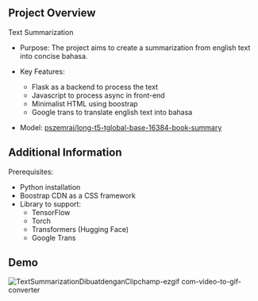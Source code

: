 ## Project Overview

Text Summarization
- Purpose: The project aims to create a summarization from english text into concise bahasa.
- Key Features:
  - Flask as a backend to process the text
  - Javascript to process async in front-end
  - Minimalist HTML using boostrap
  - Google trans to translate english text into bahasa

- Model: [pszemraj/long-t5-tglobal-base-16384-book-summary](https://huggingface.co/pszemraj/long-t5-tglobal-base-16384-book-summary)

## Additional Information

Prerequisites:

- Python installation
- Boostrap CDN as a CSS framework
- Library to support:
  - TensorFlow
  - Torch
  - Transformers (Hugging Face)
  - Google Trans

## Demo
![TextSummarizationDibuatdenganClipchamp-ezgif com-video-to-gif-converter](https://github.com/egrizq/text_summarization/assets/138362648/9b8d1c0e-9d69-44ce-8e1d-5136cf71e96a)



